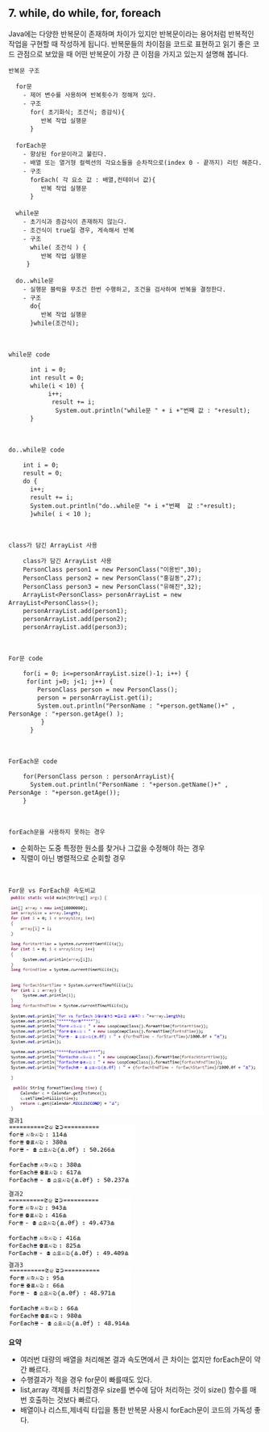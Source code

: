 ## 7. while, do while, for, foreach
  Java에는 다양한 반복문이 존재하며 차이가 있지만 반복문이라는 용어처럼 반복적인 작업을 구현할 때 작성하게 됩니다.
  반복문들의 차이점을 코드로 표현하고 읽기 좋은 코드 관점으로 보았을 때 어떤 반복문이 가장 큰 이점을 가지고 있는지 설명해 봅니다.

`반복문 구조`
```
  for문
    - 제어 변수를 사용하며 반복횟수가 정해져 있다.
    - 구조
      for( 초기화식; 조건식; 증감식){
         반복 작업 실행문
      }

  forEach문
    - 향상된 for문이라고 불린다.
    - 배열 또는 열거형 컬렉션의 각요소들을 순차적으로(index 0 - 끝까지) 리턴 해준다.
    - 구조
      forEach( 각 요소 값 : 배열,컨테이너 값){
         반복 작업 실행문
      }

  while문
    - 초기식과 증감식이 존재하지 않는다.
    - 조건식이 true일 경우, 게속해서 반복
    - 구조
      while( 조건식 ) {
         반복 작업 실행문
     }

  do..while문
    - 실행문 블럭을 무조건 한번 수행하고, 조건을 검사하여 반복을 결정한다.
    - 구조
      do{
         반복 작업 실행문
      }while(조건식);

```
<br>

`while문 code`
```
      int i = 0;
      int result = 0;
      while(i < 10) {
    	   i++;
    	    result += i;
    	     System.out.println("while문 " + i +"번째 값 : "+result);
      }
```
<br>

`do..while문 code`
```
    int i = 0;
    result = 0;
    do {
      i++;
      result += i;
      System.out.println("do..while문 "+ i +"번째  값 :"+result);
      }while( i < 10 );
```
<br>

`class가 담긴 ArrayList 사용`
```
    class가 담긴 ArrayList 사용
    PersonClass person1 = new PersonClass("이용빈",30);
    PersonClass person2 = new PersonClass("홍길동",27);
    PersonClass person3 = new PersonClass("유해진",32);
    ArrayList<PersonClass> personArrayList = new ArrayList<PersonClass>();
    personArrayList.add(person1);
    personArrayList.add(person2);
    personArrayList.add(person3);
```
<br>

`For문 code`
```
    for(i = 0; i<=personArrayList.size()-1; i++) {
  	 for(int j=0; j<1; j++) {
  		PersonClass person = new PersonClass();
  		person = personArrayList.get(i);
  		System.out.println("PersonName : "+person.getName()+" , PersonAge : "+person.getAge() );
      	 }
      }    
```
<br>

`ForEach문 code`
```
    for(PersonClass person : personArrayList){
      System.out.println("PersonName : "+person.getName()+" , PersonAge : "+person.getAge());
    }
```
<br>

`forEach문을 사용하지 못하는 경우`
  + 순회하는 도중 특정한 원소를 찾거나 그값을 수정해야 하는 경우
  + 직렬이 아닌 병렬적으로 순회할 경우
  <br>

`For문 vs ForEach문 속도비교`
  <img src="../pictures/7/LoopComparision1.PNG">
  <br>
`결과1`
  <br>
  <img src="../pictures/7/Loop1.PNG">
  <br>
`결과2`
  <br>
  <img src="../pictures/7/Loop2.PNG">
  <br>
`결과3`
  <br>
  <img src="../pictures/7/Loop3.PNG">
  <br>

**요약**
  + 여러번 대량의 배열을 처리해본 결과 속도면에서 큰 차이는 없지만 forEach문이 약간 빠르다.
  + 수행결과가 적을 경우 for문이 빠를때도 있다.
  + list,array 객체를 처리할경우 size를 변수에 담아 처리하는 것이 size() 함수를 매번 호출하는 것보다 빠르다.
  + 배열이나 리스트,제네릭 타입을 통한 반복문 사용시 forEach문이 코드의 가독성 좋다.

